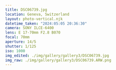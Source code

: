 ```yaml
---
title: DSC06739.jpg
location: Geneva, Switzerland
layout: photo-vertical.njk
datetime_taken: "2024:05:05 20:36:30"
camera: SONY ILCE-6400
lens: E 17-70mm F2.8 B070
focal: 70mm
aperture: 14/5
shutter: 1/125
iso: 1000
img_edited: ./img/gallery/gallery3/DSC06739.jpg
img_raw: ./img/gallery/gallery3/DSC06739.ARW.png
---
```

